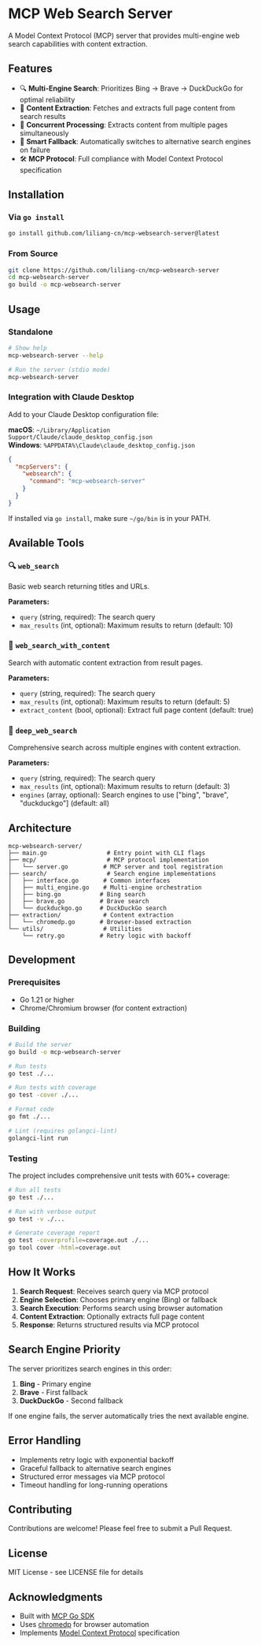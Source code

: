 # MCP Web Search Server

A Model Context Protocol (MCP) server that provides multi-engine web search capabilities with content extraction.

## Features

- 🔍 **Multi-Engine Search**: Prioritizes Bing → Brave → DuckDuckGo for optimal reliability
- 📄 **Content Extraction**: Fetches and extracts full page content from search results
- 🚀 **Concurrent Processing**: Extracts content from multiple pages simultaneously
- 🔄 **Smart Fallback**: Automatically switches to alternative search engines on failure
- 🛠️ **MCP Protocol**: Full compliance with Model Context Protocol specification

## Installation

### Via `go install`

```bash
go install github.com/liliang-cn/mcp-websearch-server@latest
```

### From Source

```bash
git clone https://github.com/liliang-cn/mcp-websearch-server
cd mcp-websearch-server
go build -o mcp-websearch-server
```

## Usage

### Standalone

```bash
# Show help
mcp-websearch-server --help

# Run the server (stdio mode)
mcp-websearch-server
```

### Integration with Claude Desktop

Add to your Claude Desktop configuration file:

**macOS**: `~/Library/Application Support/Claude/claude_desktop_config.json`  
**Windows**: `%APPDATA%\Claude\claude_desktop_config.json`

```json
{
  "mcpServers": {
    "websearch": {
      "command": "mcp-websearch-server"
    }
  }
}
```

If installed via `go install`, make sure `~/go/bin` is in your PATH.

## Available Tools

### 🔍 `web_search`
Basic web search returning titles and URLs.

**Parameters:**
- `query` (string, required): The search query
- `max_results` (int, optional): Maximum results to return (default: 10)

### 📄 `web_search_with_content`
Search with automatic content extraction from result pages.

**Parameters:**
- `query` (string, required): The search query
- `max_results` (int, optional): Maximum results to return (default: 5)
- `extract_content` (bool, optional): Extract full page content (default: true)

### 🚀 `deep_web_search`
Comprehensive search across multiple engines with content extraction.

**Parameters:**
- `query` (string, required): The search query
- `max_results` (int, optional): Maximum results to return (default: 3)
- `engines` (array, optional): Search engines to use ["bing", "brave", "duckduckgo"] (default: all)

## Architecture

```
mcp-websearch-server/
├── main.go                 # Entry point with CLI flags
├── mcp/                    # MCP protocol implementation
│   └── server.go          # MCP server and tool registration
├── search/                 # Search engine implementations
│   ├── interface.go       # Common interfaces
│   ├── multi_engine.go    # Multi-engine orchestration
│   ├── bing.go           # Bing search
│   ├── brave.go          # Brave search
│   └── duckduckgo.go     # DuckDuckGo search
├── extraction/            # Content extraction
│   └── chromedp.go       # Browser-based extraction
└── utils/                 # Utilities
    └── retry.go          # Retry logic with backoff
```

## Development

### Prerequisites

- Go 1.21 or higher
- Chrome/Chromium browser (for content extraction)

### Building

```bash
# Build the server
go build -o mcp-websearch-server

# Run tests
go test ./...

# Run tests with coverage
go test -cover ./...

# Format code
go fmt ./...

# Lint (requires golangci-lint)
golangci-lint run
```

### Testing

The project includes comprehensive unit tests with 60%+ coverage:

```bash
# Run all tests
go test ./...

# Run with verbose output
go test -v ./...

# Generate coverage report
go test -coverprofile=coverage.out ./...
go tool cover -html=coverage.out
```

## How It Works

1. **Search Request**: Receives search query via MCP protocol
2. **Engine Selection**: Chooses primary engine (Bing) or fallback
3. **Search Execution**: Performs search using browser automation
4. **Content Extraction**: Optionally extracts full page content
5. **Response**: Returns structured results via MCP protocol

## Search Engine Priority

The server prioritizes search engines in this order:
1. **Bing** - Primary engine
2. **Brave** - First fallback
3. **DuckDuckGo** - Second fallback

If one engine fails, the server automatically tries the next available engine.

## Error Handling

- Implements retry logic with exponential backoff
- Graceful fallback to alternative search engines
- Structured error messages via MCP protocol
- Timeout handling for long-running operations

## Contributing

Contributions are welcome! Please feel free to submit a Pull Request.

## License

MIT License - see LICENSE file for details

## Acknowledgments

- Built with [MCP Go SDK](https://github.com/modelcontextprotocol/go-sdk)
- Uses [chromedp](https://github.com/chromedp/chromedp) for browser automation
- Implements [Model Context Protocol](https://modelcontextprotocol.io) specification